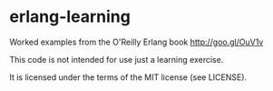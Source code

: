 erlang-learning
===============

Worked examples from the O'Reilly Erlang book
http://goo.gl/OuV1v

This code is not intended for use just a learning exercise.

It is licensed under the terms of the MIT license (see LICENSE).
